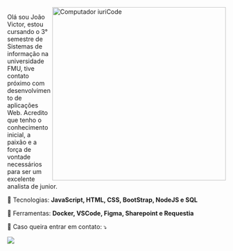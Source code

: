 <img src="https://raw.githubusercontent.com/MicaelliMedeiros/micaellimedeiros/master/image/computer-illustration.png" min-width="400px" max-width="400px" width="400px" align="right" alt="Computador iuriCode">

<p align="left"> 
 Olá sou João Victor, estou cursando o 3° semestre de Sistemas de informação na universidade FMU, tive contato próximo com desenvolvimento de aplicações Web. Acredito que tenho o conhecimento inicial, a paixão e a força de vontade necessários para ser um excelente analista de junior.
</p>

<p align="left">
  🦄 Tecnologias: <strong>JavaScript, HTML, CSS, BootStrap, NodeJS e SQL</strong>
</p>

<p align="left">
  💼 Ferramentas: <strong>Docker, VSCode, Figma, Sharepoint e Requestia</strong>
</p>

<p align="left">
  💌 Caso queira entrar em contato: ⤵️
</p>

<p align="left">
  <a href="https://www.linkedin.com/in/joão-victor-costa-souza-3994b4147" alt="Linkedin">
  <img src="https://img.shields.io/badge/-Linkedin-0e76a8?style=flat-square&logo=Linkedin&logoColor=white&link=LINK-DO-SEU-LINKEDIN" /></a>
</p>  
